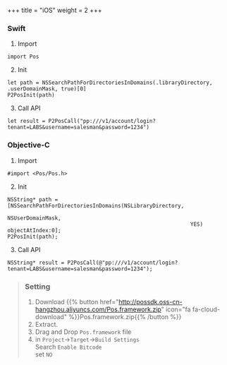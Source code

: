 +++
title = "iOS"
weight = 2
+++

### Swift

1. Import
```
import Pos
```

2. Init
```
let path = NSSearchPathForDirectoriesInDomains(.libraryDirectory, .userDomainMask, true)[0]
P2PosInit(path)
```

3. Call API
```
let result = P2PosCall("pp:///v1/account/login?tenant=LABS&username=salesman&password=1234")
```

### Objective-C

1. Import
```
#import <Pos/Pos.h>
```

2. Init
```
NSString* path = [NSSearchPathForDirectoriesInDomains(NSLibraryDirectory,
                                                          NSUserDomainMask,
                                                          YES) objectAtIndex:0];
P2PosInit(path);
```

3. Call API
```
NSString* result = P2PosCall(@"pp:///v1/account/login?tenant=LABS&username=salesman&password=1234");
```

> ### Setting
> 
> 1. Download {{% button href="http://possdk.oss-cn-hangzhou.aliyuncs.com/Pos.framework.zip" icon="fa fa-cloud-download" %}}Pos.framework.zip{{% /button %}}
> 2. Extract.
> 3. Drag and Drop `Pos.framework` file
> 4. in `Project`->`Target`->`Build Settings`  
>    Search `Enable Bitcode`  
>    set `NO`
